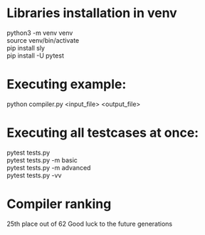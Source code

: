 # Libraries installation in venv
python3 -m venv venv\
source venv/bin/activate\
pip install sly\
pip install -U pytest

# Executing example:
python compiler.py <input_file> <output_file>

# Executing all testcases at once:
pytest tests.py\
pytest tests.py -m basic\
pytest tests.py -m advanced\
pytest tests.py -vv

# Compiler ranking
25th place out of 62
Good luck to the future generations
